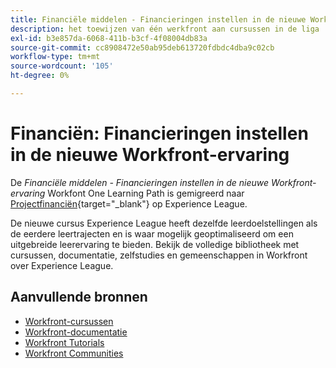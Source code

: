```yaml
---
title: Financiële middelen - Financieringen instellen in de nieuwe Workfront-ervaring
description: het toewijzen van één werkfront aan cursussen in de liga
exl-id: b3e857da-6068-411b-b3cf-4f08004db83a
source-git-commit: cc8908472e50ab95deb613720fdbdc4dba9c02cb
workflow-type: tm+mt
source-wordcount: '105'
ht-degree: 0%

---
```


# Financiën: Financieringen instellen in de nieuwe Workfront-ervaring

De *Financiële middelen - Financieringen instellen in de nieuwe Workfront-ervaring* Workfont One Learning Path is gemigreerd naar [Projectfinanciën](https://experienceleague.adobe.com/?recommended=Workfront-U-1-2022.1.finances){target="_blank"} op Experience League.

De nieuwe cursus Experience League heeft dezelfde leerdoelstellingen als de eerdere leertrajecten en is waar mogelijk geoptimaliseerd om een uitgebreide leerervaring te bieden.  Bekijk de volledige bibliotheek met cursussen, documentatie, zelfstudies en gemeenschappen in Workfront over Experience League.

## Aanvullende bronnen

* [Workfront-cursussen](https://experienceleague.adobe.com/?lang=en&amp;Solution=Workfront#courses)
* [Workfront-documentatie](https://experienceleague.adobe.com/docs/workfront.html)
* [Workfront Tutorials](https://experienceleague.adobe.com/docs/workfront-learn/tutorials-workfront/home.html)
* [Workfront Communities](https://experienceleaguecommunities.adobe.com/t5/workfront/ct-p/workfront)
